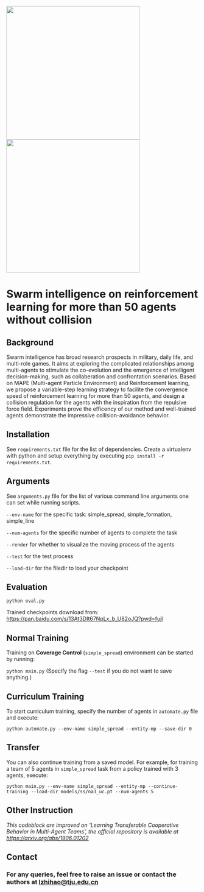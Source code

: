 <!-- ![img](https://github.com/Edision-liu/Reinformancement-learning-on-MAPE/blob/main/videos/simple_formation.gif) -->
<!-- ![img](https://github.com/Edision-liu/Reinformancement-learning-on-MAPE/blob/main/videos/point_to_point.gif) -->
<img src="https://github.com/Edision-liu/Reinformancement-learning-on-MAPE/blob/main/videos/simple_formation.gif" width="350px" height="350px">     <img src="https://github.com/Edision-liu/Reinformancement-learning-on-MAPE/blob/main/videos/point_to_point.gif" width="350px" height="350">

# Swarm intelligence on reinforcement learning for more than 50 agents without collision

## Background
Swarm intelligence has broad research prospects in military, daily life, and multi-role games. It aims at exploring the complicated relationships among multi-agents to stimulate the co-evolution and the emergence of intelligent decision-making, such as collaberation and confrontation scenarios.
Based on MAPE (Multi-agent Particle Environment) and Reinforcement learning, we propose a variable-step learning strategy to facilite the convergence speed of reinforcement learning for more than 50 agents, and design a collision regulation for the agents with the inspiration from the repulsive force field. Experiments prove the efficency of our method and well-trained agents demonstrate the impressive collision-avoidance behavior.


## Installation
See `requirements.txt` file for the list of dependencies. Create a virtualenv with python and setup everything by executing `pip install -r requirements.txt`. 

## Arguments
See `arguments.py` file for the list of various command line arguments one can set while running scripts. 

  `--env-name` for the specific task: simple_spread, simple_formation, simple_line

  `--num-agents` for the specific number of agents to complete the task

  `--render` for whether to visualize the moving process of the agents

  `--test` for the test process

  `--load-dir` for the filedir to load your checkpoint

## Evaluation
`python eval.py`

Trained checkpoints download from: https://pan.baidu.com/s/13At3DIt67NpLx_b_U82oJQ?pwd=fujl

## Normal Training
Training on **Coverage Control** (`simple_spread`) environment can be started by running:

`python main.py`
(Specify the flag `--test` if you do not want to save anything.)

## Curriculum Training
To start curriculum training, specify the number of agents in `automate.py` file and execute:

`python automate.py --env-name simple_spread --entity-mp --save-dir 0`

## Transfer 
You can also continue training from a saved model. For example, for training a team of 5 agents in `simple_spread` task from a policy trained with 3 agents, execute:

`python main.py --env-name simple_spread --entity-mp --continue-training --load-dir models/ss/na3_uc.pt --num-agents 5`


## Other Instruction
_This codeblock are improved on 'Learning Transferable Cooperative Behavior in Multi-Agent Teams', the official repository is available at https://arxiv.org/abs/1906.01202_

## Contact
### For any queries, feel free to raise an issue or contact the authors at lzhihao@tju.edu.cn
